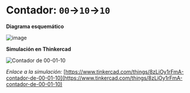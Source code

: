 # Contador: `00`->`10`->`10`

**Diagrama esquemático**

![image](https://github.com/user-attachments/assets/b9b501ad-5679-484e-a722-3b6baec08cd8)

**Simulación en Thinkercad**

![Contador de 00-01-10](https://github.com/user-attachments/assets/6ea3cf1a-6e6f-427b-b48b-403c4c3e2663)

*Enlace a la simulación:* [https://www.tinkercad.com/things/8zLiOy1rFmA-contador-de-00-01-10](https://www.tinkercad.com/things/8zLiOy1rFmA-contador-de-00-01-10)
